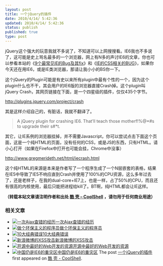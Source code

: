 ```yaml
---
layout: post
title: 一个jQuery的插件
date: 2010/4/14/ 5:42:36
updated: 2010/4/14/ 5:42:36
status: publish
published: true
type: post
---
```


jQuery这个强大的玩意我就不多说了，不知道可以上网搜搜看。IE6我也不多说了，这可能是史上骂名最多的一个浏览器，网上有N多的声讨IE6的文章，你也可以参看本站的《[9个最常见IE的Bug及其fix](https://coolshell.cn/articles/1817.html)》和《[IE的CSS相关的BUG](https://coolshell.cn/articles/1245.html)》，如果你今天还在用IE6，或是IE类浏览器，那请让我小小的BS你一下。


这个jQuery的Plugin可能是有史以来所有plugin中最有个性的一个，因为这个plugin什么也不干，其会用户的IE6版的浏览器直接Crash掉。这个plugin叫jQuery Crash，其网页链接在下面，是一个四星级的插件，仅仅435个字节。


<http://plugins.jquery.com/project/crash>


其是这样介绍自己的，有脏话，我就不翻译了。



> A jQuery plugin for crashing IE6. That’ll teach those motherf!%@\*#s to upgrade their s#\*t.
> 
> 


其它，让IE系例的浏览器挂掉，并不需要Javascript，你可以尝试点击下面这个页面，这是一个纯HTML的页面，没有任何的CSS，或是JS的东西，只有HTML。请小心打开（如果在Firefox中打开也可能会挂，Chrome中没事）


<http://www.gregmerideth.net/html/iecrash.html>


这个纯HTML的来源是本来是作者写了一个程序生成了一个N层嵌套的表格，结果在IE5中导致了IE5不响应直到Crash并使用了100%的CPU资源，这么多年过去了，还是老样子，在我的dual-core+IE7上，也是一样，占了50%的CPU，而且还有很高的内核使用，最后只能把进程给kill了。BT啊，纯HTML都会让IE这样。



**（转载本站文章请注明作者和出处 [酷 壳 – CoolShell](https://coolshell.cn/) ，请勿用于任何商业用途）**



### 相关文章

* [![一次Ajax查错的经历](https://coolshell.cn/wp-content/uploads/2012/08/ajax_error-150x150.jpg)](https://coolshell.cn/articles/8170.html)[一次Ajax查错的经历](https://coolshell.cn/articles/8170.html)
* [![做个环保主义的程序员](https://coolshell.cn/wp-content/uploads/2012/04/Green-Computing-150x150.jpg)](https://coolshell.cn/articles/7186.html)[做个环保主义的程序员](https://coolshell.cn/articles/7186.html)
* [![10大经典错误](https://coolshell.cn/wp-content/plugins/wordpress-23-related-posts-plugin/static/thumbs/5.jpg)](https://coolshell.cn/articles/5107.html)[10大经典错误](https://coolshell.cn/articles/5107.html)
* [![新浪微博的XSS攻击](https://coolshell.cn/wp-content/uploads/2011/06/sina_xss01-150x150.png)](https://coolshell.cn/articles/4914.html)[新浪微博的XSS攻击](https://coolshell.cn/articles/4914.html)
* [![开源中最好的Web开发的资源](https://coolshell.cn/wp-content/plugins/wordpress-23-related-posts-plugin/static/thumbs/7.jpg)](https://coolshell.cn/articles/4795.html)[开源中最好的Web开发的资源](https://coolshell.cn/articles/4795.html)
* [![中国仍是IE6的重灾区](https://coolshell.cn/wp-content/uploads/2011/03/IE6-Countdown-150x150.png)](https://coolshell.cn/articles/3921.html)[中国仍是IE6的重灾区](https://coolshell.cn/articles/3921.html)
The post [一个jQuery的插件](https://coolshell.cn/articles/2357.html) first appeared on [酷 壳 - CoolShell](https://coolshell.cn).